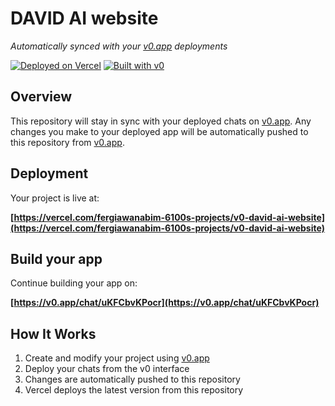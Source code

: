 # DAVID AI website

*Automatically synced with your [v0.app](https://v0.app) deployments*

[![Deployed on Vercel](https://img.shields.io/badge/Deployed%20on-Vercel-black?style=for-the-badge&logo=vercel)](https://vercel.com/fergiawanabim-6100s-projects/v0-david-ai-website)
[![Built with v0](https://img.shields.io/badge/Built%20with-v0.app-black?style=for-the-badge)](https://v0.app/chat/uKFCbvKPocr)

## Overview

This repository will stay in sync with your deployed chats on [v0.app](https://v0.app).
Any changes you make to your deployed app will be automatically pushed to this repository from [v0.app](https://v0.app).

## Deployment

Your project is live at:

**[https://vercel.com/fergiawanabim-6100s-projects/v0-david-ai-website](https://vercel.com/fergiawanabim-6100s-projects/v0-david-ai-website)**

## Build your app

Continue building your app on:

**[https://v0.app/chat/uKFCbvKPocr](https://v0.app/chat/uKFCbvKPocr)**

## How It Works

1. Create and modify your project using [v0.app](https://v0.app)
2. Deploy your chats from the v0 interface
3. Changes are automatically pushed to this repository
4. Vercel deploys the latest version from this repository